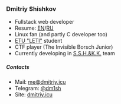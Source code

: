 ### Dmitriy Shishkov

- Fullstack web developer
- Resume: [EN](https://github.com/dm1sh/dm1sh/blob/main/resume.md)/[RU](https://github.com/dm1sh/dm1sh/blob/main/resume-ru.md)
- Linux fan (and partly C developer too)
- [ETU "LETI"](https://etu.ru/en/university/) student
- CTF player (The Invisible Borsch Junior)
- Currently developing in [S.S.H.&K.K.](https://github.com/SSH-KK) team

##### Contacts

- Mail: [me@dmitriy.icu](mailto:me@dmitriy.icu)
- Telegram: [@dm1sh](https://t.me/dm1sh)
- Site: [dmitriy.icu](https://dmitriy.icu)
